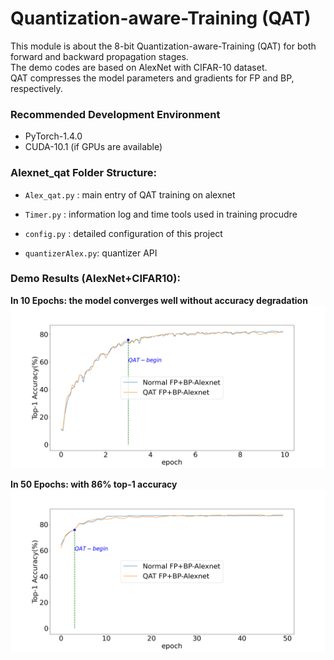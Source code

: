 # Quantization-aware-Training (QAT) 
This module is about the 8-bit Quantization-aware-Training (QAT) for both forward and backward propagation stages.  
The demo codes are based on AlexNet with CIFAR-10 dataset.  
QAT compresses the model parameters and gradients for FP and BP, respectively.

### Recommended Development Environment
* PyTorch-1.4.0
* CUDA-10.1 (if GPUs are available)

### Alexnet_qat  Folder Structure:  

* `Alex_qat.py`     : main entry of QAT training on alexnet
 
* `Timer.py`        : information log and time tools used in training procudre

* `config.py`       : detailed configuration of this project  
 
* `quantizerAlex.py`: quantizer API  
                
### Demo Results (AlexNet+CIFAR10):   

**In 10 Epochs: the model converges well without accuracy degradation**
![avatar](./demo_results/QAT_BP_Alex_perepoch_10log_for_10_epoch.png)

**In 50 Epochs: with 86% top-1 accuracy**
![avatar](./demo_results/QAT_BP_Alex_perepoch_1log_for_50_epoch.png)